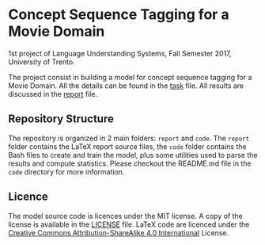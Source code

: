 # Concept Sequence Tagging for a Movie Domain
1st project of Language Understanding Systems, Fall Semester 2017, University of Trento.

The project consist in building a model for concept sequence tagging for a Movie Domain.
All the details can be found in the [task](task.pdf) file.
All results are discussed in the [report](report.pdf) file.

## Repository Structure
The repository is organized in 2 main folders: `report` and `code`.
The `report` folder contains the LaTeX report source files, the `code` folder contains the Bash files to create and train the model,
plus some utilities used to parse the results and compute statistics.
Please checkout the README.md file in the `code` directory for more information.

## Licence
The model source code is licences under the MIT license. A copy of the license is available in the [LICENSE](LICENSE) file.
LaTeX code are licenced under the [Creative Commons Attribution-ShareAlike 4.0 International](https://creativecommons.org/licenses/by-sa/4.0/) License.
